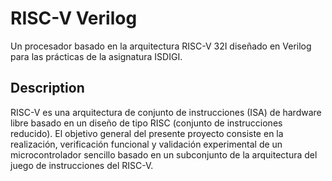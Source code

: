 # RISC-V Verilog

Un procesador basado en la arquitectura RISC-V 32I diseñado en Verilog para las prácticas de la asignatura ISDIGI.

## Description

RISC-V es una arquitectura de conjunto de instrucciones (ISA) de hardware libre basado en un diseño de tipo RISC (conjunto de instrucciones reducido). El objetivo general del presente proyecto consiste en la realización, verificación funcional y validación experimental de un microcontrolador sencillo basado en un subconjunto de la arquitectura del juego de instrucciones del RISC-V.